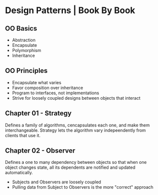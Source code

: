 # Design Patterns | Book By Book

## OO Basics
- Abstraction
- Encapsulate 
- Polymorphism
- Inheritance

## OO Principles
- Encapsulate what varies
- Favor composition over inheritance
- Program to interfaces, not implementations
- Strive for loosely coupled designs between objects that interact

## Chapter 01 - Strategy
Defines a family of algorithms, cencapsulates each one, and make them interchangeable. Strategy lets the algorithm vary indepeendently from clients that use it.


## Chapter 02 - Observer
Defines a one to many dependency between objects so that when one object changes state, all its dependents are notified and updated automatically.

- Subjects and Observers are loosely coupled
- Pulling data from Subject to Observers is the more "correct" approach


